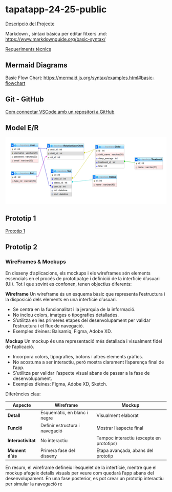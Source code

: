 # tapatapp-24-25-public

[Descripció del Projecte](descTapatApp.md) 

Markdown , síntaxi bàsica per editar fitxers .md:  https://www.markdownguide.org/basic-syntax/

[Requeriments tècnics](req-tecnic.md) 

## Mermaid Diagrams

Basic Flow Chart:  https://mermaid.js.org/syntax/examples.html#basic-flowchart

## Git - GitHub

[Com connectar VSCode amb un repositori a GitHub](github.md)


## Model E/R

 ![Model E/R](/BBDD/Model-E-R.png)

## Prototip 1

[Prototip 1](prototip1.md) 

## Prototip 2

### WireFrames & Mockups

En disseny d’aplicacions, els mockups i els wireframes són elements essencials en el procés de prototipatge i definició de la interfície d’usuari (UI). Tot i que sovint es confonen, tenen objectius diferents:

**Wireframe**
Un wireframe és un esquema bàsic que representa l’estructura i la disposició dels elements en una interfície d’usuari.

- Se centra en la funcionalitat i la jerarquia de la informació.
- No inclou colors, imatges o tipografies detallades.
- S’utilitza en les primeres etapes del desenvolupament per validar l’estructura i el flux de navegació.
- Exemples d’eines: Balsamiq, Figma, Adobe XD.

**Mockup**
Un mockup és una representació més detallada i visualment fidel de l’aplicació.

- Incorpora colors, tipografies, botons i altres elements gràfics.
- No acostuma a ser interactiu, però mostra clarament l’aparença final de l’app.
- S’utilitza per validar l’aspecte visual abans de passar a la fase de desenvolupament.
- Exemples d’eines: Figma, Adobe XD, Sketch.

Diferències clau:

|**Aspecte**|	**Wireframe**|	**Mockup**|
| -------- | ------- | ------- |
|**Detall**|	Esquemàtic, en blanc i negre|	Visualment elaborat|
|**Funció**|	Definir estructura i navegació|	Mostrar l’aspecte final|
|**Interactivitat**|	No interactiu|	Tampoc interactiu (excepte en prototips)|
|**Moment d’ús**|	Primera fase del disseny|	Etapa avançada, abans del prototip|

En resum, el wireframe defineix l’esquelet de la interfície, mentre que el mockup afegeix detalls visuals per veure com quedarà l’app abans del desenvolupament. En una fase posterior, es pot crear un prototip interactiu per simular la navegació re